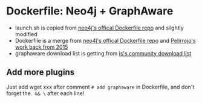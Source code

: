 # Dockerfile: Neo4j + GraphAware

- launch.sh is copied from [neo4j's offical Dockerfile repo](https://github.com/neo4j/docker-neo4j-publish/blob/a50bed8c92cb9d24adb6b5a7353455c222b1be9d/3.1.3/community/docker-entrypoint.sh) and silghtly modified
- Dockerfile is a merge from [neo4j's offical Dockerfile repo](https://github.com/neo4j/docker-neo4j-publish/blob/a50bed8c92cb9d24adb6b5a7353455c222b1be9d/3.1.3/community/Dockerfile) and [Pelirrojo's work back from 2015](https://github.com/Pelirrojo/neo4j-and-graphaware-framework-dockerfile/blob/2.2/Dockerfile)
- graphaware download list is getting from [is's community download list](https://products.graphaware.com/?dir=framework-server-community)

## Add more plugins

Just add wget xxx after comment ```# add graphaware``` in Dockerfile, and don't forget the ``` && \``` after each line!

